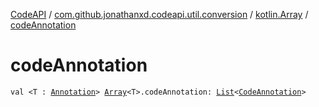 [CodeAPI](../../index.md) / [com.github.jonathanxd.codeapi.util.conversion](../index.md) / [kotlin.Array](index.md) / [codeAnnotation](.)

# codeAnnotation

`val <T : `[`Annotation`](https://kotlinlang.org/api/latest/jvm/stdlib/kotlin/-annotation/index.html)`> `[`Array`](https://kotlinlang.org/api/latest/jvm/stdlib/kotlin/-array/index.html)`<T>.codeAnnotation: `[`List`](https://kotlinlang.org/api/latest/jvm/stdlib/kotlin.collections/-list/index.html)`<`[`CodeAnnotation`](../../com.github.jonathanxd.codeapi.base/-code-annotation.md)`>`